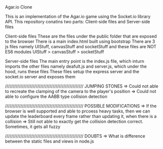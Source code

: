 Agar.io Clone

This is an implementation of the Agar.io game using the Socket.io library API.
This repository conatins two parts:
Client-side files and Server-side files

Client-side files
These are the files under the public folder that are exposed to the browser
There is a main index.html built using bootstrap
There are 3 js files namely UIStuff, canvasStuff and socketStuff
and these files are NOT ES6 modules
UIStuff > canvasStuff > socketStuff

Server-side files
The main entry point is the index.js file, which inturn imports the other files
namely deafult.js and server.js, which under the hood, runs these files
These files setup the express server and the socket.io server and exposes them

///////////////////////////////////////////////////
JUMPING STONES
=> Could not able to recreate the clamping of the camera to the player's position
=> Could not able to configure the AABB type collision detection

///////////////////////////////////////////////////
POSSIBLE MODIFICATIONS
=> If the browser is well supported and able to prcoess heavy tasks, then we can update the
leaderboard every frame rather than updating it, when there is a collision
=> Still not able to exactly get the collision detection correct. Sometimes, it gets all fuzzy

///////////////////////////////////////////////////
DOUBTS
=> What is difference between the static files and views in node.js
